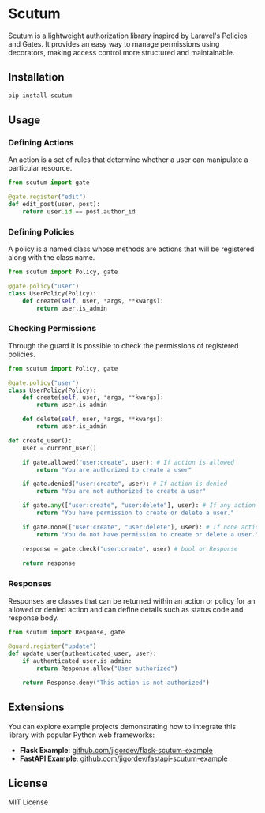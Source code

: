# Scutum

Scutum is a lightweight authorization library inspired by Laravel's Policies and Gates. It provides an easy way to manage permissions using decorators, making access control more structured and maintainable.

## Installation

```sh
pip install scutum
```

## Usage

### Defining Actions

An action is a set of rules that determine whether a user can manipulate a particular resource.

```python
from scutum import gate

@gate.register("edit")
def edit_post(user, post):
    return user.id == post.author_id
```

### Defining Policies

A policy is a named class whose methods are actions that will be registered along with the class name.

```python
from scutum import Policy, gate

@gate.policy("user")
class UserPolicy(Policy):
    def create(self, user, *args, **kwargs):
        return user.is_admin
```

### Checking Permissions

Through the guard it is possible to check the permissions of registered policies.

```python
from scutum import Policy, gate

@gate.policy("user")
class UserPolicy(Policy):
    def create(self, user, *args, **kwargs):
        return user.is_admin

    def delete(self, user, *args, **kwargs):
        return user.is_admin

def create_user():
    user = current_user()

    if gate.allowed("user:create", user): # If action is allowed
        return "You are authorized to create a user"

    if gate.denied("user:create", user): # If action is denied
        return "You are not authorized to create a user"

    if gate.any(["user:create", "user:delete"], user): # If any action
        return "You have permission to create or delete a user."

    if gate.none(["user:create", "user:delete"], user): # If none action
        return "You do not have permission to create or delete a user."

    response = gate.check("user:create", user) # bool or Response
    
    return response
```

### Responses

Responses are classes that can be returned within an action or policy for an allowed or denied action and can define details such as status code and response body.

```python
from scutum import Response, gate

@guard.register("update")
def update_user(authenticated_user, user):
    if authenticated_user.is_admin:
        return Response.allow("User authorized")

    return Response.deny("This action is not authorized")
```

## Extensions

You can explore example projects demonstrating how to integrate this library with popular Python web frameworks:

* **Flask Example**: [github.com/jigordev/flask-scutum-example](https://github.com/jigordev/flask-scutum-example)
* **FastAPI Example**: [github.com/jigordev/fastapi-scutum-example](https://github.com/jigordev/fastapi-scutum-example)

## License

MIT License
